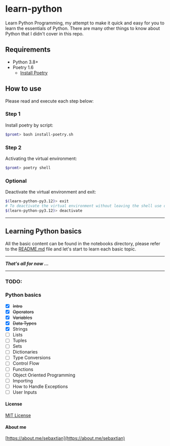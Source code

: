 # learn-python
Learn Python Programming, my attempt to make it quick and easy for you to learn the essentials of Python. There are many other things to know about Python that I didn't cover in this repo.

## Requirements

* Python 3.8+
* Poetry 1.6
    - [Install Poetry](https://python-poetry.org/docs/#installation)

## How to use

Please read and execute each step below:

### Step 1

Install poetry by script:
```bash
$promt> bash install-poetry.sh
```

### Step 2

Activating the virtual environment:

```bash
$promt> poetry shell
```

### Optional

Deactivate the virtual environment and exit:

```bash
$(learn-python-py3.12)> exit
# To deactivate the virtual environment without leaving the shell use deactivate
$(learn-python-py3.12)> deactivate
```

---

## Learning Python basics

All the basic content can be found in the notebooks directory, please refer to the [README.md](notebooks/README.md) file and let's start to learn each basic topic.

---

***That's all for now ...***

---

### TODO:

### Python basics
- [x] ~~Intro~~
- [x] ~~Operators~~
- [x] ~~Variables~~
- [x] ~~Data Types~~
- [x] Strings
- [ ] Lists
- [ ] Tuples
- [ ] Sets
- [ ] Dictionaries
- [ ] Type Conversions
- [ ] Control Flow
- [ ] Functions
- [ ] Object Oriented Programming
- [ ] Importing
- [ ] How to Handle Exceptions
- [ ] User Inputs

#### License

[MIT License](./LICENSE)

#### About me

[https://about.me/sebaxtian](https://about.me/sebaxtian)

